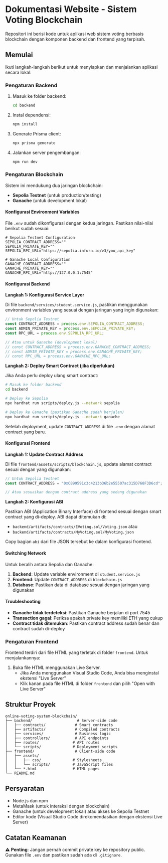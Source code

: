 # Dokumentasi Website - Sistem Voting Blockchain

Repositori ini berisi kode untuk aplikasi web sistem voting berbasis blockchain dengan komponen backend dan frontend yang terpisah.

## Memulai

Ikuti langkah-langkah berikut untuk menyiapkan dan menjalankan aplikasi secara lokal:

### Pengaturan Backend

1. Masuk ke folder backend:
   ```bash
   cd backend
   ```

2. Instal dependensi:
   ```bash
   npm install
   ```

3. Generate Prisma client:
   ```bash
   npx prisma generate
   ```

4. Jalankan server pengembangan:
   ```bash
   npm run dev
   ```

### Pengaturan Blockchain

Sistem ini mendukung dua jaringan blockchain:
- **Sepolia Testnet** (untuk production/testing)
- **Ganache** (untuk development lokal)

#### Konfigurasi Environment Variables

File `.env` sudah dikonfigurasi dengan kedua jaringan. Pastikan nilai-nilai berikut sudah sesuai:

```env
# Sepolia Testnet Configuration
SEPOLIA_CONTRACT_ADDRESS=""
SEPOLIA_PRIVATE_KEY=""
SEPOLIA_RPC_URL="https://sepolia.infura.io/v3/you_api_key"

# Ganache Local Configuration
GANACHE_CONTRACT_ADDRESS=""
GANACHE_PRIVATE_KEY=""
GANACHE_RPC_URL="http://127.0.0.1:7545"
```

#### Konfigurasi Backend

**Langkah 1: Konfigurasi Service Layer**

Di file `backend/services/student.service.js`, pastikan menggunakan environment variables yang sesuai dengan jaringan yang ingin digunakan:

```javascript
// Untuk Sepolia Testnet
const CONTRACT_ADDRESS = process.env.SEPOLIA_CONTRACT_ADDRESS;
const ADMIN_PRIVATE_KEY = process.env.SEPOLIA_PRIVATE_KEY;
const RPC_URL = process.env.SEPOLIA_RPC_URL;

// Atau untuk Ganache (development lokal)
// const CONTRACT_ADDRESS = process.env.GANACHE_CONTRACT_ADDRESS;
// const ADMIN_PRIVATE_KEY = process.env.GANACHE_PRIVATE_KEY;
// const RPC_URL = process.env.GANACHE_RPC_URL;
```

**Langkah 2: Deploy Smart Contract (jika diperlukan)**

Jika Anda perlu deploy ulang smart contract:

```bash
# Masuk ke folder backend
cd backend

# Deploy ke Sepolia
npx hardhat run scripts/deploy.js --network sepolia

# Deploy ke Ganache (pastikan Ganache sudah berjalan)
npx hardhat run scripts/deploy.js --network ganache
```

Setelah deployment, update `CONTRACT_ADDRESS` di file `.env` dengan alamat contract yang baru.

#### Konfigurasi Frontend

**Langkah 1: Update Contract Address**

Di file `frontend/assets/scripts/blockchain.js`, update alamat contract sesuai dengan yang digunakan:

```javascript
// Untuk Sepolia Testnet
const CONTRACT_ADDRESS = "0xC899591c3c4213b36b2e55507ac315D768F3D6cd";

// Atau sesuaikan dengan contract address yang sedang digunakan
```

**Langkah 2: Konfigurasi ABI**

Pastikan ABI (Application Binary Interface) di frontend sesuai dengan smart contract yang di-deploy. ABI dapat ditemukan di:
- `backend/artifacts/contracts/EVoting.sol/Voting.json` atau
- `backend/artifacts/contracts/MyVoting.sol/MyVoting.json`

Copy bagian `abi` dari file JSON tersebut ke dalam konfigurasi frontend.

#### Switching Network

Untuk beralih antara Sepolia dan Ganache:

1. **Backend**: Update variable environment di `student.service.js`
2. **Frontend**: Update `CONTRACT_ADDRESS` di `blockchain.js`
3. **Database**: Pastikan data di database sesuai dengan jaringan yang digunakan

#### Troubleshooting

- **Ganache tidak terdeteksi**: Pastikan Ganache berjalan di port 7545
- **Transaction gagal**: Periksa apakah private key memiliki ETH yang cukup
- **Contract tidak ditemukan**: Pastikan contract address sudah benar dan contract sudah di-deploy

### Pengaturan Frontend

Frontend terdiri dari file HTML yang terletak di folder `frontend`. Untuk menjalankannya:

1. Buka file HTML menggunakan Live Server.
   - Jika Anda menggunakan Visual Studio Code, Anda bisa menginstal ekstensi "Live Server"
   - Klik kanan pada file HTML di folder `frontend` dan pilih "Open with Live Server"

## Struktur Proyek

```
online-voting-system-blockchain/
├── backend/                    # Server-side code
│   ├── contracts/             # Smart contracts
│   ├── artifacts/             # Compiled contracts
│   ├── services/              # Business logic
│   ├── controllers/           # API endpoints
│   ├── routes/               # API routes
│   └── scripts/              # Deployment scripts
├── frontend/                  # Client-side code
│   ├── assets/
│   │   ├── css/              # Stylesheets
│   │   └── scripts/          # JavaScript files
│   └── *.html                # HTML pages
└── README.md
```

## Persyaratan

- Node.js dan npm
- MetaMask (untuk interaksi dengan blockchain)
- Ganache (untuk development lokal) atau akses ke Sepolia Testnet
- Editor kode (Visual Studio Code direkomendasikan dengan ekstensi Live Server)

## Catatan Keamanan

⚠️ **Penting**: Jangan pernah commit private key ke repository public. Gunakan file `.env` dan pastikan sudah ada di `.gitignore`.